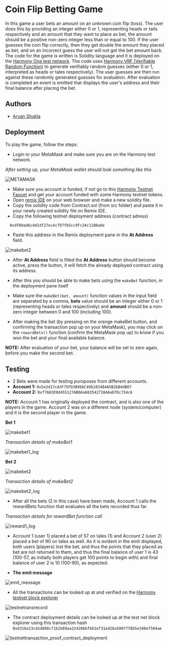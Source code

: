 
# Coin Flip Betting Game

In this game a user bets an amount on an unknown coin flip (toss).
The user does this by providing an integer either 0 or 1, 
representing heads or tails respectively and an amount that they want to place as bet, the amount should be a positive non-zero integer less than or equal to 100.
If the user guesses the coin flip correctly, then they get double the amount they placed as bet, and on an incorrect guess the user will not get the bet amount back.
The code for the game is written is Solidity language and it is deployed on the [Harmony One test network](https://explorer.pops.one/). The code uses [Harmony VRF (Verifiable Random Function)](https://docs.harmony.one/home/developers/tools/harmony-vrf) to generate verifiably random guesses (either 0 or 1, interpreted as heads or tales respectively). The user guesses are then run against these randomly generated guesses for evaluation.
After evaluation is completed an event is emitted that displays the user's address and their final balance after placing the bet.


## Authors

- [Aryan Shukla](https://www.github.com/aryannewyork)


## Deployment

To play the game, follow the steps:
- Login to your MetaMask and make sure you are on the Harmony test network.

 _After setting up, your MetaMask wallet should look something like this_

![METAMASK](https://user-images.githubusercontent.com/79625246/166065143-ee13a0bf-7683-4a66-be55-b5198ad63a08.jpg)


- Make sure you account is funded, if not go to this [Harmony Testnet Faucet](https://faucet.pops.one/) and get your account funded with some Harmony testnet tokens.
- Open [remix IDE](https://remix.ethereum.org) on your web browser and make a new solidity file.
- Copy the solidity code from Contract.sol (from src folder) and paste it in your newly created solidity file on Remix IDE.
- Copy the following testnet deployment address (contract adress)

```bash
  0xdf60ad6c4d1df27ec4c797fb5cc9fc24c1180a8e
```
- Paste this address in the Remix deployment pane in the __At Address__ field.

![makebet2](https://user-images.githubusercontent.com/79625246/165965419-b563c95c-a317-4d47-9fd5-f48edc75f314.jpeg)


- After __At Address__ field is filled the __At Address__ button should become active, press the button, it will fetch the already deployed contract using its address.
- After this you should be able to make bets using the ```makeBet``` function, in the deployment pane itself

- Make sure the ```makeBet(bet, amount)``` function values in the input field are separated by a comma, __bets__ value should be an integer either 0 or 1 (representing heads or tales respectively) and __amount__ should be a non-zero integer between 0 and 100 (including 100).
- After making the bet (by pressing on the orange makeBet button, and confirming the transaction pop up on your MetaMask), you may click on the ```rewardBets()``` function (confirm the MetaMask pop up) to know if you won the bet and your final available balance.

__NOTE:__ After evaluation of your bet, your balance will be set to zero again, before you make the second bet.



## Testing

- 2 Bets were made for testing puroposes from different accounts.
- __Account 1:__ ```0x5e2d17cA3F75FD3B96bC49b283484A5B2bB4dB07```
- __Account 2:__ ```0xf7602E9d455127AB0Aa6835427104AaD7Dc734c6```

__NOTE:__ Account 1 has originally deployed the contract, and is also one of the players in the game. Account 2 was on a different node (system/computer) and it is the second player in the game.

__Bet 1__ 

![makebet1](https://user-images.githubusercontent.com/79625246/165966468-fc15838c-def0-4ce6-b852-34ffc8a6b95b.jpg)

_Transaction details of makeBet1_

![makebet1_log](https://user-images.githubusercontent.com/79625246/165966743-b4a5d5ac-1be3-48e0-9c55-237186a76987.jpg)


__Bet 2__ 

![makebet2](https://user-images.githubusercontent.com/79625246/165966875-685fc7f5-96b8-4a8d-bff1-c9af9d2e6749.jpeg)

_Transaction details of makeBet2_

![makebet2_log](https://user-images.githubusercontent.com/79625246/165967034-9542c92b-aecf-4e96-b7b7-437e034e1752.jpeg)

- After all the bets (2 in this case) have been made, Account 1 calls the rewardBets function that evaluates all the bets recorded thus far.

_Transaction details for rewardBet function call_

![reward1_log](https://user-images.githubusercontent.com/79625246/165967802-b1fbdd8c-abfd-4502-b4dd-70beb7a734c6.jpg)

- Account 1 (user 1) placed a bet of 57 on tales (1) and Account 2 (user 2) placed a bet of 90 on tales as well. As it is evident in the emit displayed, both users (players) lost the bet,
 and thus the points that they placed as bet are not returned to them, and thus the final balance of user 1 is 43 (100-57, as initially both players get 100 points to begin with) and final balance of user 2 is 10 (100-90), as expected.

- __The emit message__

![emit_message](https://user-images.githubusercontent.com/79625246/165969209-3fd6c778-df7b-4e08-9139-a9e9911425ad.jpg)


- All the transactions can be looked up at and verified on the [Harmony testnet block explorer](https://explorer.pops.one/)

![testnetransrecord](https://user-images.githubusercontent.com/79625246/165968368-f870dc49-4be5-4e0a-934c-c97e6eebe3cd.jpg)


- The contract deployment details can be looked up at the test net block explorer using this transaction hash
```0xd316a13c41d808c71b2b69aa224286bfb61ef31e426a5807ff8b5e348e7504ae```


![testnettransaction_proof_contract_deployment](https://user-images.githubusercontent.com/79625246/165968797-7d87e6e0-778a-4e95-86dd-124355cb3199.jpg)
